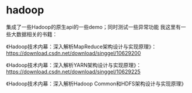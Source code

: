 # hadoop
集成了一些Hadoop的原生api的一些demo；同时测试一些异常功能
我这里有一些大数据相关的书籍：

《Hadoop技术内幕：深入解析MapReduce架构设计与实现原理》：https://download.csdn.net/download/singgel/10629200

《Hadoop技术内幕：深入解析YARN架构设计与实现原理》：https://download.csdn.net/download/singgel/10629225

《Hadoop技术内幕：深入解析Hadoop Common和HDFS架构设计与实现原理》
